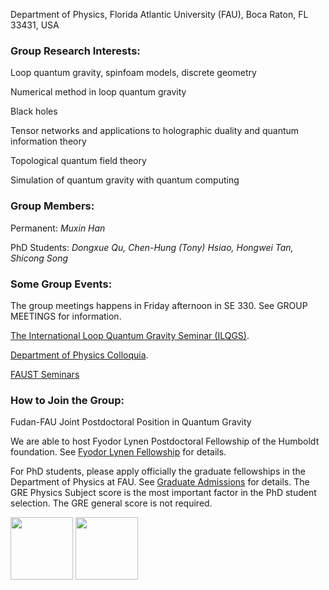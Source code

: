 Department of Physics, Florida Atlantic University (FAU), Boca Raton, FL 33431, USA


### Group Research Interests:

Loop quantum gravity, spinfoam models, discrete geometry

Numerical method in loop quantum gravity

Black holes

Tensor networks and applications to holographic duality and quantum information theory

Topological quantum field theory

Simulation of quantum gravity with quantum computing


### Group Members:

Permanent: _Muxin Han_

PhD Students: _Dongxue Qu, Chen-Hung (Tony) Hsiao, Hongwei Tan, Shicong Song_

<!-- <span style="color:blue">Past Postdoc: _Antonia Zipfel (now Postdoc at University of Hamburg)_</span> -->

<!-- <span style="color:blue">Past PhD Student: _Zichang Huang (now Postdoc at Fudan Universtiy)_</span> -->

<!-- Visitors: _Klaus Liegener, Andrea Dapor, Yuting Hu, Zonghong Zhu, Yongge Ma, Yidun Wan, Hongguang Liu, Zichen He, Ling-Yan Hung, Lingzhen Guo, ......_-->



### Some Group Events:

The group meetings happens in Friday afternoon in SE 330. See GROUP MEETINGS for information.

[The International Loop Quantum Gravity Seminar (ILQGS)](http://relativity.phys.lsu.edu/ilqgs/).

[Department of Physics Colloquia](http://www.physics.fau.edu/events-news/index.php).

[FAUST Seminars](http://www.physics.fau.edu/research/faust/seminar.php)



### How to Join the Group:

Fudan-FAU Joint Postdoctoral Position in Quantum Gravity

We are able to host Fyodor Lynen Postdoctoral Fellowship of the Humboldt foundation. See [Fyodor Lynen Fellowship](https://www.humboldt-foundation.de/web/lynen-fellowship.html) for details.

For PhD students, please apply officially the graduate fellowships in the Department of Physics at FAU. See [Graduate Admissions](http://www.physics.fau.edu/graduate-admissions/index.php) for details. The GRE Physics Subject score is the most important factor in the PhD student selection. The GRE general score is not required.



<img src="https://upload.wikimedia.org/wikipedia/commons/7/7e/NSF_logo.png" height="100"> <img src="http://www.karbelmultimedia.com/webfau15/images/FAUlogo3.png" height="100">

